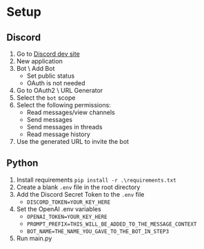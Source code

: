# Setup
## Discord
1. Go to [Discord dev site](https://discord.com/developers/applications)
2. New application
3. Bot \ Add Bot
   - Set public status
   - OAuth is not needed 
4. Go to OAuth2 \ URL Generator
5. Select the `bot` scope
6. Select the following permissions:
    - Read messages/view channels
    - Send messages
    - Send messages in threads
    - Read message history
7. Use the generated URL to invite the bot


## Python
1. Install requirements `pip install -r .\requirements.txt`
2. Create a blank `.env` file in the root directory
3. Add the Discord Secret Token to the `.env` file
    - `DISCORD_TOKEN=YOUR_KEY_HERE`
4. Set the OpenAI .env variables
   - `OPENAI_TOKEN=YOUR_KEY_HERE`
   - `PROMPT_PREFIX=THIS_WILL_BE_ADDED_TO_THE_MESSAGE_CONTEXT`
   - `BOT_NAME=THE_NAME_YOU_GAVE_TO_THE_BOT_IN_STEP3`
5. Run main.py
